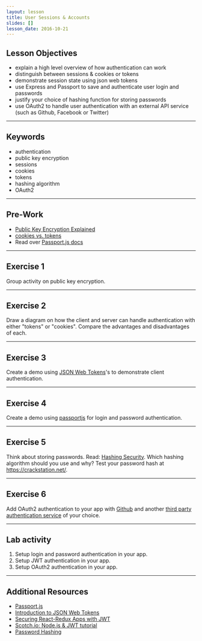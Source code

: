 ```yaml
---
layout: lesson
title: User Sessions & Accounts
slides: []
lesson_date: 2016-10-21
---
```


## Lesson Objectives

- explain a high level overview of how authentication can work
- distinguish between sessions & cookies or tokens
- demonstrate session state using json web tokens
- use Express and Passport to save and authenticate user login and passwords
- justify your choice of hashing function for storing passwords
- use OAuth2 to handle user authentication with an external API service (such as Github, Facebook or Twitter)

---

## Keywords

- authentication
- public key encryption
- sessions
- cookies
- tokens
- hashing algorithm
- OAuth2

---

## Pre-Work

- [Public Key Encryption Explained](https://www.youtube.com/watch?v=3QnD2c4Xovk)
- [cookies vs. tokens](https://auth0.com/blog/cookies-vs-tokens-definitive-guide/)
- Read over [Passport.js docs](http://passportjs.org/docs)

---

## Exercise 1

Group activity on public key encryption.

---

## Exercise 2

Draw a diagram on how the client and server can handle authentication with either "tokens" or "cookies". Compare the advantages and disadvantages of each.

---

## Exercise 3

Create a demo using [JSON Web Tokens](https://jwt.io/introduction/)'s to demonstrate client authentication.

---

## Exercise 4

Create a demo using [passportjs](http://passportjs.org) for login and password authentication.

---

## Exercise 5

Think about storing passwords. Read: [Hashing Security](https://crackstation.net/hashing-security.htm). Which hashing algorithm should you use and why? Test your password hash at https://crackstation.net/.

---

## Exercise 6

Add OAuth2 authentication to your app with [Github](https://github.com/cfsghost/passport-github) and another [third party authentication service](http://passportjs.org/docs) of your choice.

---

## Lab activity

1. Setup login and password authentication in your app.
2. Setup JWT authentication in your app.
3. Setup OAuth2 authentication in your app.

---

## Additional Resources
- [Passport.js](http://passportjs.org/)
- [Introduction to JSON Web Tokens](https://jwt.io/introduction/)
- [Securing React-Redux Apps with JWT](https://medium.com/@rajaraodv/securing-react-redux-apps-with-jwt-tokens-fcfe81356ea0#.c0ausyxc9)
- [Scotch.io: Node.js & JWT tutorial](https://scotch.io/tutorials/authenticate-a-node-js-api-with-json-web-tokens)
- [Password Hashing](https://crackstation.net/hashing-security.htm)
